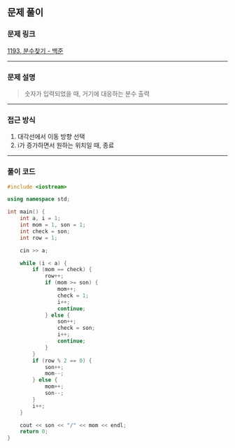 ##  문제 풀이

###  문제 링크  
[1193. 분수찾기 - 백준](https://www.acmicpc.net/problem/1193)

---

###  문제 설명  
> 숫자가 입력되었을 때, 거기에 대응하는 분수 출력
---

###  접근 방식  
1. 대각선에서 이동 방향 선택
2. i가 증가하면서 원하는 위치일 때, 종료
---

### 풀이 코드

```cpp
#include <iostream>

using namespace std;

int main() {
    int a, i = 1;
    int mom = 1, son = 1;
    int check = son;
    int row = 1;

    cin >> a;

    while (i < a) {
        if (mom == check) {
            row++;
            if (mom >= son) {
                mom++;
                check = 1;
                i++;
                continue;
            } else {
                son++;
                check = son;
                i++;
                continue;
            }
        }
        if (row % 2 == 0) {
            son++;
            mom--;
        } else {
            mom++;
            son--;
        }
        i++;
    }

    cout << son << "/" << mom << endl;
    return 0;
}

```

